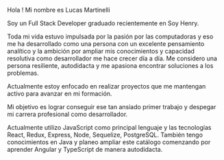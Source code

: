 Hola ! Mi nombre es Lucas Martinelli

Soy un Full Stack Developer graduado recientemente en Soy Henry.

Toda mi vida estuvo impulsada por la pasión por las computadoras y eso me ha desarrollado como una persona con un excelente pensamiento analítico y la ambición por ampliar mis conocimientos y capacidad resolutiva como desarrollador me hace crecer día a día. Me considero una persona resiliente, autodidacta y me apasiona encontrar soluciones a los problemas.

Actualmente estoy enfocado en realizar proyectos que me mantengan activo para avanzar en mi formación.

Mi objetivo es lograr conseguir ese tan ansiado primer trabajo y despegar mi carrera profesional como desarrollador.

Actualmente utilizo JavaScript como principal lenguaje y las tecnologías React, Redux, Express, Node, Sequelize, PostgreSQL. También tengo conocimientos en Java y planeo ampliar este catálogo comenzando por aprender Angular y TypeScript de manera autodidacta.
